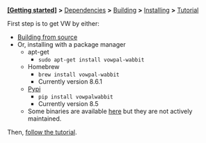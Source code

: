 [**[Getting started]**](https://github.com/VowpalWabbit/vowpal_wabbit/wiki/Getting-started) **>** [Dependencies](https://github.com/VowpalWabbit/vowpal_wabbit/wiki/Dependencies) **>** [Building](https://github.com/VowpalWabbit/vowpal_wabbit/wiki/Building) **>** [Installing](https://github.com/VowpalWabbit/vowpal_wabbit/wiki/Installing) **>** [Tutorial](https://github.com/VowpalWabbit/vowpal_wabbit/wiki/Tutorial)

First step is to get VW by either:
- [Building from source](Dependencies)
- Or, installing with a package manager
  - apt-get
    - `sudo apt-get install vowpal-wabbit`
  - Homebrew
    - `brew install vowpal-wabbit`
    - Currently version 8.6.1
  - [Pypi](https://pypi.org/project/vowpalwabbit/)
    - `pip install vowpalwabbit`
    - Currently version 8.5
  - Some binaries are available [here](Download) but they are not actively maintained.


Then, [follow the tutorial](Tutorial).